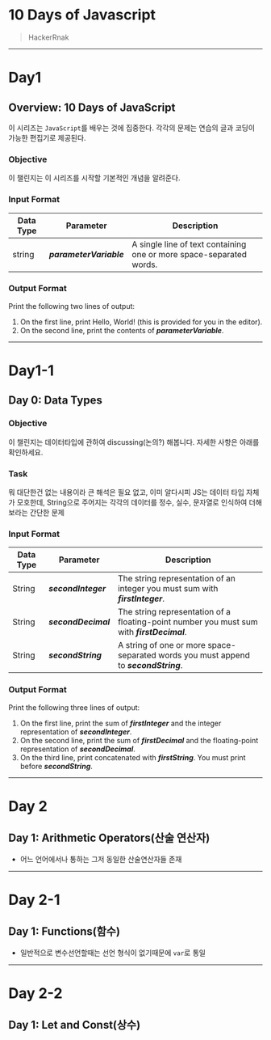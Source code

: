 # 10 Days of Javascript
> HackerRnak

---
# Day1
## Overview: 10 Days of JavaScript
이 시리즈는 `JavaScript`를 배우는 것에 집중한다. 각각의 문제는 연습의 글과 코딩이 가능한 편집기로 제공된다.

### Objective
이 챌린지는 이 시리즈를 시작할 기본적인 개념을 알려준다. 

### Input Format
Data Type|Parameter|Description
---------|---------|-----------
string|***parameterVariable***|A single line of text containing one or more space-separated words.

### Output Format
Print the following two lines of output:
1. On the first line, print Hello, World! (this is provided for you in the editor).
2. On the second line, print the contents of ***parameterVariable***.

---
# Day1-1
## Day 0: Data Types

### Objective
이 챌린지는 데이터타입에 관하여 discussing(논의?) 해봅니다. 자세한 사항은 아래를 확인하세요.

### Task
뭐 대단한건 없는 내용이라 큰 해석은 필요 없고, 이미 알다시피 JS는 데이터 타입 자체가 모호한데, String으로 주어지는 각각의 데이터를 정수, 실수, 문자열로 인식하여 더해보라는 간단한 문제

### Input Format
Data Type|Parameter|Description
---------|---------|-----------
String|***secondInteger***|The string representation of an integer you must sum with ***firstInteger***.
String|***secondDecimal***|The string representation of a floating-point number you must sum with ***firstDecimal***.
String|***secondString***|A string of one or more space-separated words you must append to ***secondString***.

### Output Format
Print the following three lines of output:

1. On the first line, print the sum of ***firstInteger*** and the integer representation of ***secondInteger***.
2. On the second line, print the sum of ***firstDecimal*** and the floating-point representation of ***secondDecimal***.
3. On the third line, print  concatenated with ***firstString***. You must print  before ***secondString***.

--- 
# Day 2
## Day 1: Arithmetic Operators(산술 연산자)
- 어느 언어에서나 통하는 그저 동일한 산술연산자들 존재

--- 
# Day 2-1
## Day 1: Functions(함수)
- 일반적으로 변수선언할때는 선언 형식이 없기때문에 `var`로 통일

--- 
# Day 2-2
## Day 1: Let and Const(상수)
